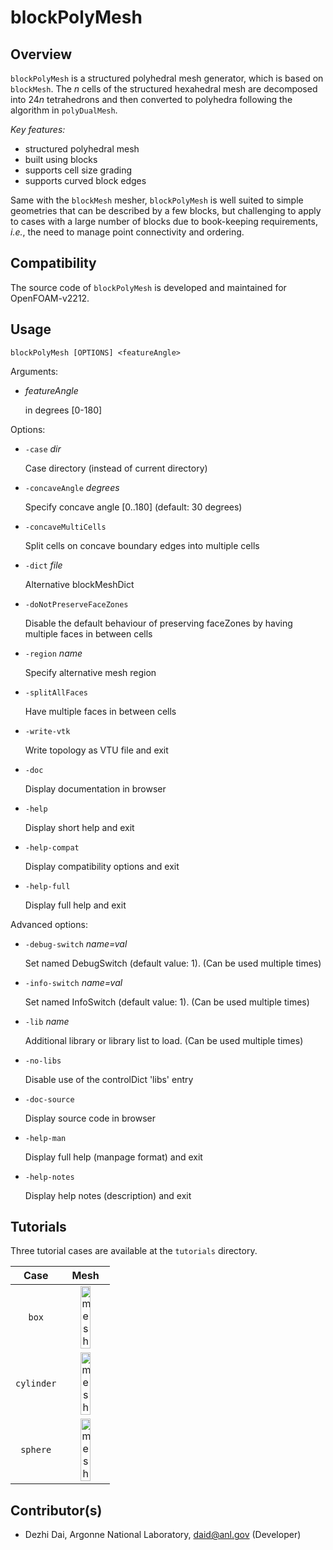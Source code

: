 # blockPolyMesh

## Overview

`blockPolyMesh` is a structured polyhedral mesh generator, which is based on `blockMesh`. The $n$ cells of the structured hexahedral mesh are decomposed into $24n$ tetrahedrons and then converted to polyhedra following the algorithm in `polyDualMesh`.

*Key features:*

* structured polyhedral mesh
* built using blocks
* supports cell size grading
* supports curved block edges

Same with the `blockMesh` mesher, `blockPolyMesh` is well suited to simple geometries that can be described by a few blocks, but challenging to apply to cases with a large number of blocks due to book-keeping requirements, *i.e.*, the need to manage point connectivity and ordering.

## Compatibility

The source code of `blockPolyMesh` is developed and maintained for OpenFOAM-v2212.


## Usage

`blockPolyMesh [OPTIONS] <featureAngle>`

Arguments:

* *featureAngle*

    in degrees [0-180]


Options:

* `-case` *dir*

    Case directory (instead of current directory)

* `-concaveAngle` *degrees*

    Specify concave angle [0..180] (default: 30 degrees)

* `-concaveMultiCells`

    Split cells on concave boundary edges into multiple cells

* `-dict` *file*

    Alternative blockMeshDict

* `-doNotPreserveFaceZones`

    Disable the default behaviour of preserving faceZones by having multiple faces in between cells

* `-region` *name*

    Specify alternative mesh region

* `-splitAllFaces`

    Have multiple faces in between cells

* `-write-vtk`

    Write topology as VTU file and exit

* `-doc`

    Display documentation in browser

* `-help`

    Display short help and exit

* `-help-compat`

    Display compatibility options and exit

* `-help-full`

    Display full help and exit


Advanced options:

* `-debug-switch` *name=val*

    Set named DebugSwitch (default value: 1). (Can be used multiple times)

* `-info-switch` *name=val*

    Set named InfoSwitch (default value: 1). (Can be used multiple times)

* `-lib` *name*

    Additional library or library list to load. (Can be used multiple times)

* `-no-libs`

    Disable use of the controlDict 'libs' entry

* `-doc-source`

    Display source code in browser

* `-help-man`

    Display full help (manpage format) and exit

* `-help-notes`

    Display help notes (description) and exit


## Tutorials

Three tutorial cases are available at the `tutorials` directory.

|Case|Mesh|
|:---:|:---:|
|`box`|<img src="./tutorials/box/mesh.png" alt="mesh" width="50%">|
|`cylinder`|<img src="./tutorials/cylinder/mesh.png" alt="mesh" width="50%">|
|`sphere`|<img src="./tutorials/sphere/mesh.png" alt="mesh" width="50%">|

## Contributor(s)

* Dezhi Dai, Argonne National Laboratory, daid@anl.gov (Developer)